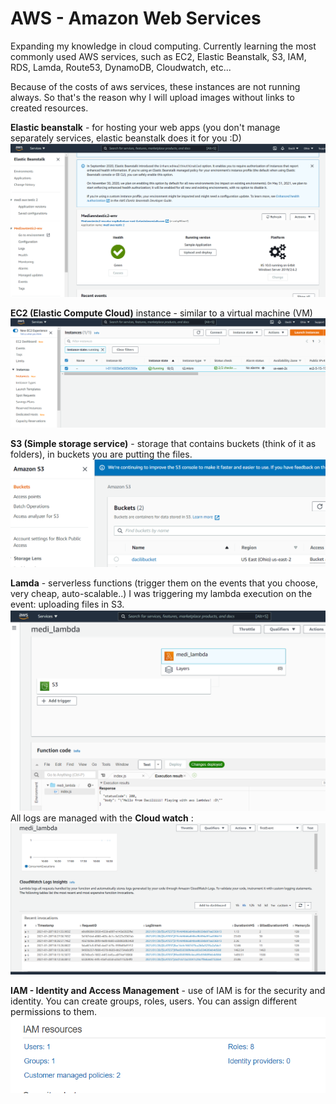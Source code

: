# AWS - Amazon Web Services

Expanding my knowledge in cloud computing.
Currently learning the most commonly used AWS services, such as EC2, Elastic Beanstalk, S3, IAM, RDS, Lamda, Route53, DynamoDB, Cloudwatch, etc...

Because of the costs of aws services, these instances are not running always. So that's the reason why I will upload images without links to created resources.

**Elastic beanstalk** - for hosting your web apps (you don't manage separately services, elastic beanstalk does it for you :D)
![alt text](https://github.com/Dacili/AWS/blob/master/elastic%20beanstalk.PNG)

**EC2 (Elastic Compute Cloud)** instance  - similar to a virtual machine (VM)
![alt text](https://github.com/Dacili/AWS/blob/master/ec2.PNG)

**S3 (Simple storage service)**  - storage that contains buckets (think of it as folders), in buckets you are putting the files. 
![alt text](https://github.com/Dacili/AWS/blob/master/s3.PNG)

**Lamda**  - serverless functions (trigger them on the events that you choose, very cheap, auto-scalable..)
I was triggering my lambda execution on the event: uploading files in S3.
![alt text](https://github.com/Dacili/AWS/blob/master/lambda1.PNG)
All logs are managed with the **Cloud watch** :
![alt text](https://github.com/Dacili/AWS/blob/master/lamda%20cloud%20watch%20logs.PNG)

**IAM - Identity and Access Management** - use of IAM is for the security and identity. You can create groups, roles, users. You can assign different permissions to them. <br />
![alt text](https://github.com/Dacili/AWS/blob/master/IAM.PNG)


